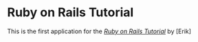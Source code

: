 # Ruby on Rails Tutorial

This is the first application for the [*Ruby on Rails Tutorial*](http://railstutorial.org) by [Erik]